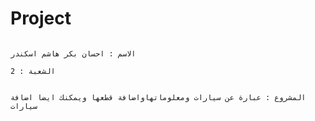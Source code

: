 # Project 
                                                                   
                                                                   
                                                                   
                                                                                                                                                             الاسم : احسان بكر هاشم اسكندر 
                                                                                                                                                                                 الشعبة : 2
                                                                                                                                                                                         
                                                                                                                 المشروع : عبارة عن سيارات ومعلوماتهاواضافة قطعها ويمكنك ايضا اضافة سيارات                    
                                                                                                                                                                                                                        
